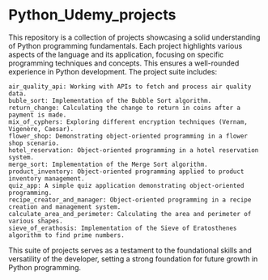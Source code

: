 # Python_Udemy_projects

This repository is a collection of projects showcasing a solid understanding of Python programming fundamentals. 
Each project highlights various aspects of the language and its application, focusing on specific programming techniques and concepts. 
This ensures a well-rounded experience in Python development. 
The project suite includes:

    air_quality_api: Working with APIs to fetch and process air quality data.
    buble_sort: Implementation of the Bubble Sort algorithm.
    return_change: Calculating the change to return in coins after a payment is made.
    mix_of_cyphers: Exploring different encryption techniques (Vernam, Vigenère, Caesar).
    flower_shop: Demonstrating object-oriented programming in a flower shop scenario.
    hotel_reservation: Object-oriented programming in a hotel reservation system.
    merge_sort: Implementation of the Merge Sort algorithm.
    product_inventory: Object-oriented programming applied to product inventory management.
    quiz_app: A simple quiz application demonstrating object-oriented programming.
    recipe_creator_and_manager: Object-oriented programming in a recipe creation and management system.
    calculate_area_and_perimeter: Calculating the area and perimeter of various shapes.
    sieve_of_erathosis: Implementation of the Sieve of Eratosthenes algorithm to find prime numbers.

This suite of projects serves as a testament to the foundational skills and versatility of the developer,
setting a strong foundation for future growth in Python programming.
